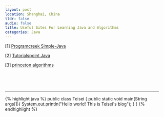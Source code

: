 ```yaml
---
layout: post
location: Shanghai, China
tldr: false
audio: false
title: Useful Sites For Learning Java and Algorithms
categories: Java
---
```



[1]	[Programcreek Simple-Java][ln1]

[2]	[Tutorialspoint Java][ln2]

[3]	[princeton algorithms][ln3]



[ln1]:	http://www.programcreek.com/simple-java
[ln2]:	http://www.tutorialspoint.com/java/
[ln3]:	http://algs4.cs.princeton.edu/






<br>
<br>
<br>

---

{% highlight java %}
public class Teisei {
    public static void main(String args[]){
        System.out.println("Hello world! This is Teisei's blog");
    }
}
{% endhighlight %}
